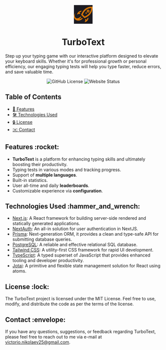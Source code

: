 <div style="text-align: center">
  <img src="./apps/web/public/rocket-logo.png" width="60" alt="intelli-notes-logo">
  <br/>
  <h1>TurboText</h1>
</div>

Step up your typing game with our interactive platform designed to elevate your keyboard skills. Whether it's for professional growth or personal efficiency, our engaging typing tests will help you type faster, reduce errors, and save valuable time.

<div style="text-align: center">
  <img alt="GitHub License" src="https://img.shields.io/github/license/vnikolaew/TurboText">
  <img alt="Website Status" src="https://img.shields.io/website?url=https%3A%2F%2Fturbo-text-rho.vercel.app">
</div>

## Table of Contents

- [:rocket:  Features](#features)
- [:hammer_and_wrench:  Technologies Used](#technologies-used)
- [:lock:  License](#license)
- [:envelope:  Contact](#contact)

<a id="features"></a>

## Features &colon;rocket&colon;

- **TurboText** is a platform for enhancing typing skills and ultimately boosting their productivity.
- Typing tests in various modes and tracking progress.
- Support of **multiple languages**.
- Built-in statistics.
- User all-time and daily **leaderboards**.
- Customizable experience via **configuration**.

<a id="technologies-used"></a>

## Technologies Used &colon;hammer_and_wrench&colon;

- [Next.js](https://nextjs.org): A React framework for building server-side rendered and statically generated
  applications.
- [NextAuth](https://next-auth.js.org): An all-in solution for user authentication in NextJS.
- [Prisma](https://www.prisma.io): Next-generation ORM, it provides a clean and type-safe API for submitting database
  queries.
- [PostgreSQL](https://www.postgresql.org/):  A reliable and effective relational SQL database.
- [Tailwind CSS](https://tailwindcss.com): A utility-first CSS framework for rapid UI development.
- [TypeScript](https://www.typescriptlang.org): A typed superset of JavaScript that provides enhanced tooling and
  developer productivity.
- [Jotai](https://jotai.org/): A primitive and flexible state management solution for React using atoms.

<a id="contribution"></a>

## License &colon;lock&colon;

<a id="license"></a>

The TurboText project is licensed under the MIT License. Feel free to use, modify, and distribute the code as per the
terms of the license.

<a id="contact"></a>

## Contact &colon;envelope&colon;

If you have any questions, suggestions, or feedback regarding TurboText, please feel free to reach out to me via e-mail
at <victorio.nikolaev25@gmail.com>.
